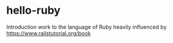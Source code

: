 # hello-ruby
Introduction work to the language of Ruby heavily influenced by https://www.railstutorial.org/book
